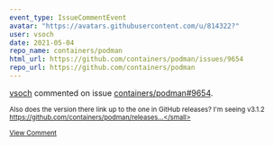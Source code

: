 ```yaml
---
event_type: IssueCommentEvent
avatar: "https://avatars.githubusercontent.com/u/814322?"
user: vsoch
date: 2021-05-04
repo_name: containers/podman
html_url: https://github.com/containers/podman/issues/9654
repo_url: https://github.com/containers/podman
---
```


<a href='https://github.com/vsoch' target='_blank'>vsoch</a> commented on issue <a href='https://github.com/containers/podman/issues/9654' target='_blank'>containers/podman#9654</a>.

<small>Also does the version there link up to the one in GitHub releases? I'm seeing v3.1.2 https://github.com/containers/podman/releases...</small>

<a href='https://github.com/containers/podman/issues/9654' target='_blank'>View Comment</a>